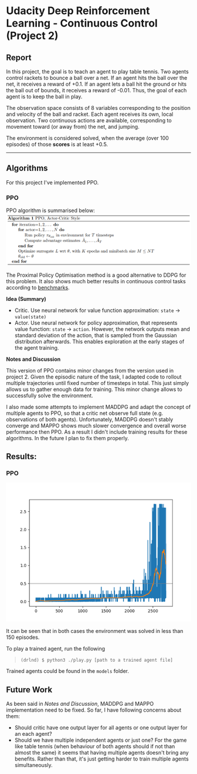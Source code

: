 # Udacity Deep Reinforcement Learning - Continuous Control (Project 2)
## Report

In this project, the goal is to teach an agent to play table tennis.
Two agents control rackets to bounce a ball over 
a net. If an agent hits the ball over the net, it receives a reward 
of +0.1.  If an agent lets a ball hit the ground or hits the ball 
out of bounds, it receives a reward of -0.01.  Thus, the goal of 
each agent is to keep the ball in play.

The observation space consists of 8 variables 
corresponding to the position and velocity of the ball and 
racket. Each agent receives its own, local observation.  Two 
continuous actions are available, corresponding to movement toward 
(or away from) the net, and jumping. 

The environment is considered solved, when the average (over 100 episodes)
 of those **scores** is at least +0.5.

---
## Algorithms
For this project I've implemented PPO.


### PPO
PPO algorithm is summarised below:
![ppo algorithm](Pics/ppo.png)

The Proximal Policy Optimisation method is a good alternative to DDPG for this problem.
It also shows much better results in continuous control tasks according to [benchmarks](https://arxiv.org/pdf/1604.06778.pdf).

**Idea (Summary)**

- Critic. Use neural network for value function approximation: `state` -> `value(state)`
- Actor. Use neural network for policy approximation, 
that represents value function: `state` -> `action`. 
However, the network outputs mean and standard deviation of the 
action, that is sampled from the Gaussian distribution afterwards. 
This enables exploration at the early stages of the agent training. 

**Notes and Discussion**

This version of PPO contains minor changes from the version used in project 2. Given the episodic nature of the task, I 
adapted code to rollout multiple trajectories until fixed number of timesteps in total. 
This just simply allows us to gather enough data for training. This minor change allows to successfully solve the environment. 

I also made some attempts to implement MADDPG and adapt the concept of multiple agents to PPO, so that a critic net observe full state (e.g. observations of both agents).
Unfortunately, MADDPG doesn't stably converge and MAPPO shows much slower convergence and overall worse performance then PPO. As a result I didn't include training results for these algorithms. In the future I plan to fix them properly.

## Results:

### PPO
![ddpg algorithm](reports/ppo_reacher_12_01_2018_06_01_PM.png)

It can be seen that in both cases the environment was solved in less than 150 episodes.

To play a trained agent, run the following
> ```console
> (drlnd) $ python3 ./play.py [path to a trained agent file]
> ```
Trained agents could be found in the `models` folder.

## Future Work

As been said in *Notes and Discussion*, MADDPG and MAPPO implementation need to be fixed.
So far, I have following concerns about them:
- Should critic have one output layer for all agents or one output layer for an each agent?
- Should we have multiple independent agents or just one?
 For the game like table tennis (when behaviour of both agents should if not than almost the same) it seems that having multiple agents doesn't bring 
 any benefits. Rather than that, it's just getting harder to train multiple agents simultaneously.
 
